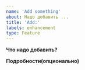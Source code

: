```yaml
---
name: 'Add something'
about: Надо добавить ...
title: 'Add:'
labels: enhancement
type: Feature
---
```

**Что надо добавить?**


**Подробности(опционально)**
